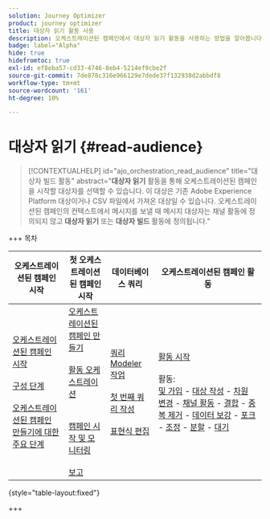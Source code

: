 ```yaml
---
solution: Journey Optimizer
product: journey optimizer
title: 대상자 읽기 활동 사용
description: 오케스트레이션된 캠페인에서 대상자 읽기 활동을 사용하는 방법을 알아봅니다
badge: label="Alpha"
hide: true
hidefromtoc: true
exl-id: ef8eba57-cd33-4746-8eb4-5214ef9cbe2f
source-git-commit: 7de878c316e966129e7dede37f132938d2abbdf8
workflow-type: tm+mt
source-wordcount: '161'
ht-degree: 10%

---
```


# 대상자 읽기 {#read-audience}


>[!CONTEXTUALHELP]
>id="ajo_orchestration_read_audience"
>title="대상자 빌드 활동"
>abstract="**대상자 읽기** 활동을 통해 오케스트레이션된 캠페인을 시작할 대상자를 선택할 수 있습니다. 이 대상은 기존 Adobe Experience Platform 대상이거나 CSV 파일에서 가져온 대상일 수 있습니다. 오케스트레이션된 캠페인의 컨텍스트에서 메시지를 보낼 때 메시지 대상자는 채널 활동에 정의되지 않고 **대상자 읽기** 또는 **대상자 빌드** 활동에 정의됩니다."


+++ 목차

| 오케스트레이션된 캠페인 시작 | 첫 오케스트레이션된 캠페인 시작 | 데이터베이스 쿼리 | 오케스트레이션된 캠페인 활동 |
|---|---|---|---|
| [오케스트레이션된 캠페인 시작](../gs-orchestrated-campaigns.md)<br/><br/>[구성 단계](../configuration-steps.md)<br/><br/>[오케스트레이션된 캠페인 만들기에 대한 주요 단계](../gs-campaign-creation.md) | [오케스트레이션된 캠페인 만들기](../create-orchestrated-campaign.md)<br/><br/>[활동 오케스트레이션](../orchestrate-activities.md)<br/><br/><br/>[캠페인 시작 및 모니터링](../start-monitor-campaigns.md)<br/><br/>[보고](../reporting-campaigns.md) | [쿼리 Modeler 작업](../orchestrated-rule-builder.md)<br/><br/>[첫 번째 쿼리 작성](../build-query.md)<br/><br/>[표현식 편집](../edit-expressions.md) | [활동 시작](about-activities.md)<br/><br/>활동:<br/>[및 가입](and-join.md) - [대상 작성](build-audience.md) - [차원 변경](change-dimension.md) - [채널 활동](channels.md) - [결합](combine.md) - [중복 제거](deduplication.md) - [데이터 보강](enrichment.md) - [포크](fork.md) - [조정](reconciliation.md) - [분할](split.md) - [대기](wait.md) |

{style="table-layout:fixed"}

+++

